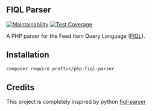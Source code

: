 ## FIQL Parser

[![Maintainability](https://api.codeclimate.com/v1/badges/e4204205a1e289b03f18/maintainability)](https://codeclimate.com/github/andersao/php-fiql-parser/maintainability)
[![Test Coverage](https://api.codeclimate.com/v1/badges/e4204205a1e289b03f18/test_coverage)](https://codeclimate.com/github/andersao/php-fiql-parser/test_coverage)

A PHP parser for the Feed Item Query Language ([FIQL](https://datatracker.ietf.org/doc/html/draft-nottingham-atompub-fiql-00)).

## Installation

```bash
composer require prettus/php-fiql-parser
```

## Credits

This project is completely inspired by python [fiql-parser](https://github.com/sergedomk/fiql_parser)